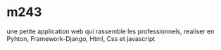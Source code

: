 # m243
une petite application web qui rassemble les professionnels, realiser en Pyhton, Framework-Django, Html, Css et javascript
